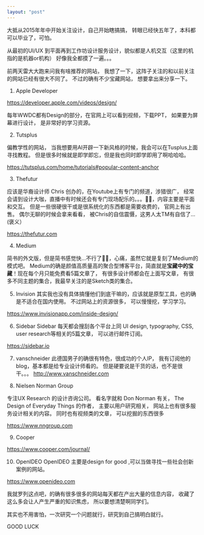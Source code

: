 ```yaml
---
layout: "post"
---
```



大抵从2015年年中开始关注设计，自己开始瞎搞搞， 转眼已经快五年了，本科都可以毕业了，可怕。 

从最初的UI/UX 到平面再到工作坊设计服务设计，貌似都是人机交互（这里的机指的是机器or机构） 好像我全都摸了一遍。。。

前两天雷大大跑来问我有啥推荐的网站， 我想了一下，这阵子关注的和以前关注的网站已经有很大不同了。 不过的确有不少宝藏网站， 想要拿出来分享一下。 

1. Apple Developer 

https://developer.apple.com/videos/design/

每年WWDC都有Design的部分，在官网上可以看到视频，下载PPT， 如果要为屏幕进行设计， 是非常好的学习资源。 

2. Tutsplus 

偏教学性的网站， 当我想要用AI开辟一下新风格的时候，我会可以在Tusplus上面寻找教程。 但是很多时候就是即学即忘，但是我也同时即学即用了啊哈哈哈。 

https://tutsplus.com/home/tutorials#popular-content-anchor

3. Thefutur 

应该是华裔设计师 Chris 创办的，在Youtube上有专门的频道，涉猎很广， 经常会请到设计大咖，直播中有时候还会有专门现场配乐的。。。🤦‍♀️，内容主要是平面和交互。 但是一些很硬很干或是很系统化的东西都是需要收费的， 官网上有出售。 
偶尔无聊的时候会拿来看看， 被Chris的自信震慑，这男人太TM有自信了...(褒义） 

https://thefutur.com

4. Medium 

简书的外文版，但是简书感觉快...不行了🤦‍♀️，心痛，虽然它就是复刻了Medium的模式吧。 
Medium的确是颜值高质量高的聚合型博客平台，简直就是**宝藏中的宝藏**！现在每个月只能免费看5篇文章了， 有很多设计师都会在上面写文章， 有很多不同主题的集合，我最早关注的是Sketch类的集合。 


5. Invision 
其实我也没有具体搞懂他们到底干嘛的，应该就是原型工具，也的确是不适合在国内使用。 不过网站上的资源很多， 可以慢慢挖，学习学习。 

https://www.invisionapp.com/inside-design/


6. Sidebar 
Sidebar 每天都会搜刮各个平台上同 UI design, typography, CSS, user research等相关的5篇文章， 可以进行邮件订阅。 

https://sidebar.io


7. vanschneider
此德国男子的确很有特色，很成功的个人IP， 我有订阅他的blog，基本都是给专业设计师看的。 但是硬要说是干货的话，也不是很干。。。
http://www.vanschneider.com

8. Nielsen Norman Group

专注UX Research 的设计咨询公司。 看名字就和 Don Norman 有关， The Design of Everyday Things 的作者， 主要以用户研究相关， 网站上也有很多服务设计相关的内容。 同时也有视频类的文章， 可以挖掘的东西很多

https://www.nngroup.com

9. Cooper 


https://www.cooper.com/journal/


10. OpenIDEO 
OpenIDEO 主要是design for good ,可以当做寻找一些社会创新案例的网站。 


https://www.openideo.com

我就罗列这点吧，的确有很多很多的网站每天都在产出大量的信息内容， 收藏了这么多会让人产生严重的知识焦虑， 所以要想清楚啊同学们。 

其实也不用害怕，一次研究一个问题就行，研究到自己搞明白就行。

GOOD LUCK


